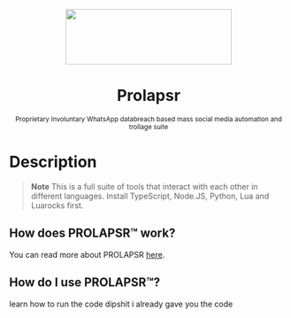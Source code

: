 <div align=center>
<img src="https://gnaa.world/assets/gnaa%20trademark.png" height=100 width=300>
<h1>Prolapsr</h1>
<sub>Proprietary Involuntary WhatsApp databreach based mass social media automation and trollage suite</sub>
</div>


# Description

> **Note**
> This is a full suite of tools that interact with each other in different languages. Install TypeScript, Node.JS, Python, Lua and Luarocks first.


## How does PROLAPSR&trade; work?

You can read more about PROLAPSR <a href="https://gist.github.com/evaannn/da4c5b64904842ddc1f30f592fa18eae">here</a>.


## How do I use PROLAPSR&trade;?
learn how to run the code dipshit i already gave you the code
